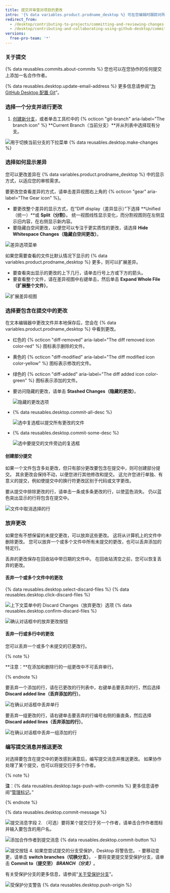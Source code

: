 ```yaml
---
title: 提交并审查对项目的更改
intro: '{% data variables.product.prodname_desktop %} 可在您编辑时跟踪对所有文件的所有更改。 您可以决定如何对更改分组以创建有意义的提交。'
redirect_from:
  - /desktop/contributing-to-projects/committing-and-reviewing-changes-to-your-project
  - /desktop/contributing-and-collaborating-using-github-desktop/committing-and-reviewing-changes-to-your-project
versions:
  free-pro-team: '*'
---
```


### 关于提交

{% data reusables.commits.about-commits %} 您也可以在您协作的任何提交上添加一名合作作者。

{% data reusables.desktop.update-email-address %} 更多信息请参阅“[为 GitHub Desktop 配置 Git](/desktop/getting-started-with-github-desktop/configuring-git-for-github-desktop)”。

### 选择一个分支并进行更改

1. [创建新分支](/desktop/guides/contributing-to-projects/managing-branches)，或者单击工具栏中的 {% octicon "git-branch" aria-label="The branch icon" %} **Current Branch（当前分支）**并从列表中选择现有分支。

  ![用于切换当前分支的下拉菜单](/assets/images/help/desktop/select-branch-from-dropdown.png)
{% data reusables.desktop.make-changes %}

### 选择如何显示差异

您可以更改差异在 {% data variables.product.prodname_desktop %} 中的显示方式，以适应您的审核需求。

要更改您查看差异的方式，请单击差异视图右上角的 {% octicon "gear" aria-label="The Gear icon" %}。
- 要更改整个差异的显示方式，在“Diff display（差异显示）”下选择 **Unified（统一）**或 **Split（分割）**。 统一视图线性显示变化，而分割视图则在左侧显示旧内容，在右侧显示新内容。
- 要隐藏白空间更改，以便您可以专注于更实质性的更改，请选择 **Hide Whitespace Changes（隐藏白空间更改）**。

![差异选项菜单](/assets/images/help/desktop/diff-selection.png)

如果您需要查看的文件比默认情况下显示的 {% data variables.product.prodname_desktop %} 更多，则可以扩展差异。
- 要查看突出显示的更改的上下几行，请单击行号上方或下方的箭头。
- 要查看整个文件，请在差异视图中右键单击，然后单击 **Expand Whole File（扩展整个文件）**。

![扩展差异视图](/assets/images/help/desktop/expand-diff-view.png)

### 选择要包含在提交中的更改

在文本编辑器中更改文件并本地保存后，您会在 {% data variables.product.prodname_desktop %} 中看到更改。

* 红色的 {% octicon "diff-removed" aria-label="The diff removed icon color-red" %} 图标表示删除的文件。
* 黄色的 {% octicon "diff-modified" aria-label="The diff modified icon color-yellow" %} 图标表示修改的文件。
* 绿色的 {% octicon "diff-added" aria-label="The diff added icon color-green" %} 图标表示添加的文件。
* 要访问隐藏的更改，请单击 **Stashed Changes（隐藏的更改）**。

  ![隐藏的更改选项](/assets/images/help/desktop/stashed-changes.png)
* {% data reusables.desktop.commit-all-desc %}

  ![选中复选框以提交所有更改的文件](/assets/images/help/desktop/commit-all.png)
* {% data reusables.desktop.commit-some-desc %}

  ![选中要提交的文件旁边的复选框](/assets/images/help/desktop/commit-some.png)

#### 创建部分提交

如果一个文件包含多处更改，但只有部分更改要包含在提交中，则可创建部分提交。 其余更改会保持不动，以便您进行其他修改和提交。 这允许您进行单独、有意义的提交，例如使提交中的换行符更改区别于代码或文字更改。

要从提交中排除更改的行，请单击一条或多条更改的行，以使蓝色消失。 仍以蓝色突出显示的行将包含在提交中。

  ![文件中取消选择的行](/assets/images/help/desktop/partial-commit.png)

### 放弃更改
如果您有不想保留的未提交更改，可以放弃这些更改。 这将从计算机上的文件中删除更改。 您可以放弃一个或多个文件中所有未提交的更改，也可以丢弃添加的特定行。

丢弃的更改保存在回收站中带日期的文件中。 在回收站清空之前，您可以恢复丢弃的更改。

#### 丢弃一个或多个文件中的更改

{% data reusables.desktop.select-discard-files %}
{% data reusables.desktop.click-discard-files %}

  ![上下文菜单中的 Discard Changes（放弃更改）选项](/assets/images/help/desktop/discard-changes-mac.png)
{% data reusables.desktop.confirm-discard-files %}

  ![确认对话框中的放弃更改按钮](/assets/images/help/desktop/discard-changes-confirm-mac.png)

#### 丢弃一行或多行中的更改
您可以丢弃一个或多个未提交的已更改行。

{% note %}

**注意：**在添加和删除行的一组更改中不可丢弃单行。

{% endnote %}

要丢弃一个添加的行，请在已更改的行列表中，右键单击要丢弃的行，然后选择 **Discard added line（丢弃添加的行）**。

  ![在确认对话框中丢弃单行](/assets/images/help/desktop/discard-single-line.png)

要丢弃一组更改的行，请右键单击要丢弃的行编号右侧的垂直条，然后选择 **Discard added lines（丢弃添加的行）**。

  ![在确认对话框中丢弃一组添加的行](/assets/images/help/desktop/discard-multiple-lines.png)


### 编写提交消息并推送更改

对选择要包含在提交中的更改感到满意后，编写提交消息并推送更改。 如果协作处理了某个提交，也可以将提交归于多个作者。

{% note %}

**注**：{% data reusables.desktop.tags-push-with-commits %} 更多信息请参阅“[管理标记](/desktop/contributing-to-projects/managing-tags)。”

{% endnote %}

{% data reusables.desktop.commit-message %}

  ![提交消息字段](/assets/images/help/desktop/commit-message.png)
2. （可选）要将某个提交归于另一个作者，请单击合作作者图标并输入要包含的用户名。

  ![添加合作作者到提交消息](/assets/images/help/desktop/add-co-author-commit.png)
{% data reusables.desktop.commit-button %}

  ![提交按钮](/assets/images/help/desktop/commit-button.png)
4. 如果您尝试提交的分支受保护，Desktop 将警告您。
    - 要移动变更，请单击 **switch branches（切换分支）**。
    - 要将变更提交至受保护分支，请单击 **Commit to（提交至） _BRANCH（分支）_**。

  有关受保护分支的更多信息，请参阅“[关于受保护分支](/github/administering-a-repository/about-protected-branches)”。

  ![受保护分支警告](/assets/images/help/desktop/protected-branch-warning.png)
{% data reusables.desktop.push-origin %}

